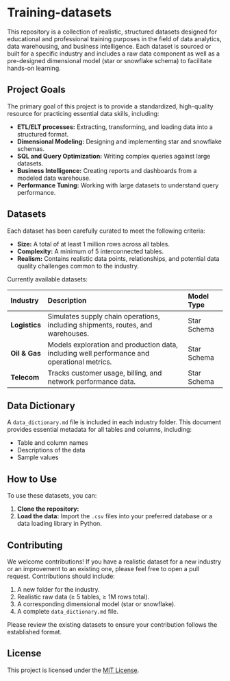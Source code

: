 # Training-datasets

This repository is a collection of realistic, structured datasets designed for educational and professional training purposes in the field of data analytics, data warehousing, and business intelligence. Each dataset is sourced or built for a specific industry and includes a raw data component as well as a pre-designed dimensional model (star or snowflake schema) to facilitate hands-on learning.

## Project Goals

The primary goal of this project is to provide a standardized, high-quality resource for practicing essential data skills, including:

  * **ETL/ELT processes:** Extracting, transforming, and loading data into a structured format.
  * **Dimensional Modeling:** Designing and implementing star and snowflake schemas.
  * **SQL and Query Optimization:** Writing complex queries against large datasets.
  * **Business Intelligence:** Creating reports and dashboards from a modeled data warehouse.
  * **Performance Tuning:** Working with large datasets to understand query performance.


## Datasets

Each dataset has been carefully curated to meet the following criteria:

  * **Size:** A total of at least 1 million rows across all tables.
  * **Complexity:** A minimum of 5 interconnected tables.
  * **Realism:** Contains realistic data points, relationships, and potential data quality challenges common to the industry.

Currently available datasets:

| Industry | Description | Model Type |
| :--- | :--- | :--- |
| **Logistics** | Simulates supply chain operations, including shipments, routes, and warehouses. | Star Schema |
| **Oil & Gas** | Models exploration and production data, including well performance and operational metrics. | Star Schema |
| **Telecom** | Tracks customer usage, billing, and network performance data. | Star Schema |

## Data Dictionary

A `data_dictionary.md` file is included in each industry folder. This document provides essential metadata for all tables and columns, including:

  * Table and column names
  * Descriptions of the data
  * Sample values

## How to Use

To use these datasets, you can:

1.  **Clone the repository:**
2.  **Load the data:** Import the `.csv` files into your preferred database or a data loading library in Python.

## Contributing

We welcome contributions\! If you have a realistic dataset for a new industry or an improvement to an existing one, please feel free to open a pull request. Contributions should include:

1.  A new folder for the industry.
2.  Realistic raw data (≥ 5 tables, ≥ 1M rows total).
3.  A corresponding dimensional model (star or snowflake).
4.  A complete `data_dictionary.md` file.

Please review the existing datasets to ensure your contribution follows the established format.

## License

This project is licensed under the [MIT License](https://www.google.com/search?q=LICENSE).
